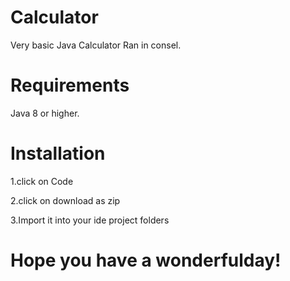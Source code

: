 # Calculator
Very basic Java Calculator Ran in consel.
# Requirements 
Java 8 or higher.
# Installation 
1.click on Code 

2.click on download as zip 

3.Import it into your ide project folders
# Hope you have a wonderfulday!
